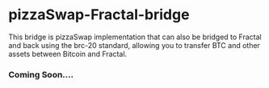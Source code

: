 # pizzaSwap-Fractal-bridge
This bridge is pizzaSwap implementation that can also be bridged to Fractal and back using the brc-20 standard, allowing you to transfer BTC and other assets between Bitcoin and Fractal.

### Coming Soon....
 
 
